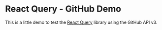 # React Query - GitHub Demo

This is a little demo to test the [React Query](https://react-query.tanstack.com) library using the GitHub API v3.
